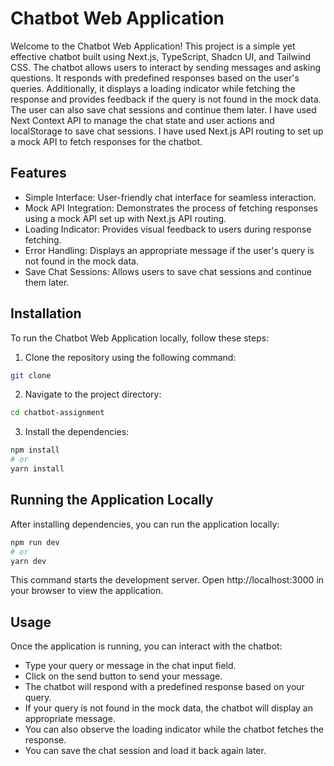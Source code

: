# Chatbot Web Application

Welcome to the Chatbot Web Application! This project is a simple yet effective chatbot built using Next.js, TypeScript, Shadcn UI, and Tailwind CSS. The chatbot allows users to interact by sending messages and asking questions. It responds with predefined responses based on the user's queries. Additionally, it displays a loading indicator while fetching the response and provides feedback if the query is not found in the mock data. The user can also save chat sessions and continue them later. I have used Next Context API to manage the chat state and user actions and localStorage to save chat sessions. I have used Next.js API routing to set up a mock API to fetch responses for the chatbot.

## Features

- Simple Interface: User-friendly chat interface for seamless interaction.
- Mock API Integration: Demonstrates the process of fetching responses using a mock API set up with Next.js API routing.
- Loading Indicator: Provides visual feedback to users during response fetching.
- Error Handling: Displays an appropriate message if the user's query is not found in the mock data.
- Save Chat Sessions: Allows users to save chat sessions and continue them later.

## Installation

To run the Chatbot Web Application locally, follow these steps:

1. Clone the repository using the following command:

```bash
git clone
```

2. Navigate to the project directory:

```bash
cd chatbot-assignment
```

3. Install the dependencies:

```bash
npm install
# or
yarn install
```

## Running the Application Locally

After installing dependencies, you can run the application locally:

```bash
npm run dev
# or
yarn dev
```

This command starts the development server. Open http://localhost:3000 in your browser to view the application.

## Usage

Once the application is running, you can interact with the chatbot:

- Type your query or message in the chat input field.
- Click on the send button to send your message.
- The chatbot will respond with a predefined response based on your query.
- If your query is not found in the mock data, the chatbot will display an appropriate message.
- You can also observe the loading indicator while the chatbot fetches the response.
- You can save the chat session and load it back again later.
